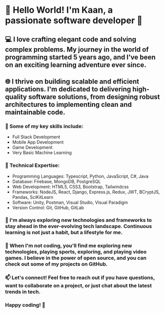 
# 👋 Hello World! I'm Kaan, a passionate software developer 🚀

## 💻 I love crafting elegant code and solving complex problems. My journey in the world of programming started 5 years ago, and I've been on an exciting learning adventure ever since.

## 🌐 I thrive on building scalable and efficient applications. I'm dedicated to delivering high-quality software solutions, from designing robust architectures to implementing clean and maintainable code.

### 🚀 Some of my key skills include:
   - Full Stack Development
   - Mobile App Development
   - Game Development
   - Very Basic Machine Learning

### 🔧 Technical Expertise:
- Programming Languages: Typescript, Python, JavaScript, C#, Java
- Database: Firebase, MongoDB, PostgreSQL
- Web Development: HTML5, CSS3, Bootstrap, Tailwindcss
- Frameworks: NodeJS, React, Django, Express.js, Redux, JWT, BCryptJS, Pandas, SciKitLearn
- Software: Unity, Postman, Visual Studio, Visual Paradigm
- Version Control: Git, GitHub, GitLab

### 🌈 I'm always exploring new technologies and frameworks to stay ahead in the ever-evolving tech landscape. Continuous learning is not just a habit, but a lifestyle for me.

### 🔧 When I'm not coding, you'll find me exploring new technologies, playing sports, exploring, and playing video games. I believe in the power of open source, and you can check out some of my projects on GitHub.

### 📫 Let's connect! Feel free to reach out if you have questions, want to collaborate on a project, or just chat about the latest trends in tech.

### Happy coding! 🚀
